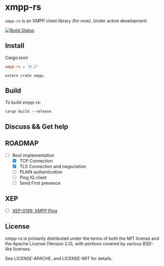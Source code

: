 # xmpp-rs

`xmpp-rs` is an XMPP client library (for now). Under active development.

[![Build Status](https://travis-ci.org/Freyskeyd/xmpp-rs.svg?branch=master)](https://travis-ci.org/Freyskeyd/xmpp-rs)

## Install

*Cargo.toml*

```toml
xmpp-rs = "0.1"
```

```
extern crate xmpp;

```
## Build

To build xmpp-rs:

`cargo build --release`

## Discuss && Get help

## ROADMAP

- [ ] Root implementation
    - [x] TCP Connection
    - [x] TLS Connection and negociation
    - [ ] PLAIN authentication
    - [ ] Ping IQ client
    - [ ] Send First presence

## XEP

- [ ] [XEP-0199: XMPP Ping](https://xmpp.org/extensions/xep-0199.html)

## License

xmpp-rs is primarily distributed under the terms of both the MIT license
and the Apache License (Version 2.0), with portions covered by various
BSD-like licenses.

See LICENSE-APACHE, and LICENSE-MIT for details.
